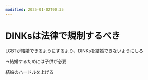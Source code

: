 ```yaml
---
modified: 2025-01-02T00:35
---
```

# DINKsは法律で規制するべき

LGBTが結婚できるようにするより、DINKsを結婚できないようにしろ

→結婚するためには子供が必要

結婚のハードルを上げる